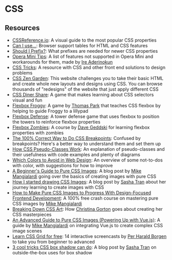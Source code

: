 # CSS

## Resources

* [CSSReference.io](http://cssreference.io/): A visual guide to the most popular CSS properties
* [Can I use...](http://caniuse.com/): Browser support tables for HTML and CSS features
* [Should I Prefix?](http://shouldiprefix.com/): What prefixes are needed for newer CSS properties
* [Opera Mini Tips](https://operamini.tips/): A list of features not supported in Opera Mini and workarounds for them, made by [Ire Aderinokun](https://ireaderinokun.com/)
* [CSS Tricks](https://css-tricks.com/): A resource with CSS and other front end solutions to design problems
* [CSS Zen Garden](http://www.csszengarden.com/): This website challenges you to take their basic HTML and create whole new layouts and designs using CSS. You can browse thousands of "redesigns" of the website that just apply different CSS
* [CSS Diner Share](https://flukeout.github.io/): A game that makes learning about CSS selectors visual and fun
* [Flexbox Froggy](http://flexboxfroggy.com/): A game by [Thomas Park](http://thomaspark.co/) that teaches CSS flexbox by helping to guide Froggy to a lillypad
* [Flexbox Defense](http://www.flexboxdefense.com/): A tower defense game that uses flexbox to position the towers to reinforce flexbox properties
* [Flexbox Zombies](http://gedd.ski/master/flexbox/): A course by [Dave Geddski](https://twitter.com/geddski) for learning flexbox properties with zombies
* [The 100% Correct Way to Do CSS Breakpoints](https://medium.freecodecamp.com/the-100-correct-way-to-do-css-breakpoints-88d6a5ba1862): Confused by breakpoints? Here's a better way to understand them and set them up
* [How CSS Pseudo-Classes Work](): An explanation of pseudo-classes and their usefulness with code examples and plenty of diagrams
* [Which Colors to Avoid in Web Design](https://medium.com/wd-tips-tricks/which-colors-to-avoid-in-web-design-8eb8ec1832c7): An overview of some not-to-dos with color, with suggestions for how to improve
* [A Beginner's Guide to Pure CSS Images](https://medium.com/coding-artist/a-beginners-guide-to-pure-css-images-ef9a5d069dd2): A blog post by [Mike Mangialardi](http://mike.codingartist.io/) going over the basics of creating images with pure CSS
* [How I started drawing CSS Images](https://blog.prototypr.io/how-i-started-drawing-css-images-3fd878675c89): A blog post by [Sasha Tran](http://sashatran.com/) about her journey learning to create images with CSS
* [How to Make Pure CSS Images to Progress With Design-Focused Frontend Development](https://coding-artist.teachable.com/p/how-to-make-pure-css-images): A 100% free crash course on mastering pure CSS images by [Mike Mangialardi](http://mike.codingartist.io/)
* [Breaking Down CSS Art](http://coffeecraftcode.com/2017/12/27/breaking-down-css-art/): How [Christina Gorton](https://twitter.com/coffeecraftcode) goes about creating her CSS masterpieces
* [An Advanced Guide to Pure CSS Images \(Powering Up with Vue.js\)](https://medium.com/coding-artist/an-advanced-guide-to-pure-css-images-powering-up-with-vue-js-6e1bec33c466): A guide by [Mike Mangialardi](http://mike.codingartist.io/) on integrating Vue.js to create complex CSS image scenes
* [Learn CSS Grid for free](https://scrimba.com/g/gR8PTE): 14 interactive screencasts by [Per Harald Borgen](https://medium.freecodecamp.org/@perborgen) to take you from beginner to advanced
* [3 cool tricks CSS box shadow can do](https://medium.com/@sashatran/3-cool-tricks-box-shadow-can-do-6e50560737f4): A blog post by [Sasha Tran](http://sashatran.com/) on outside-the-box uses for box shadow



